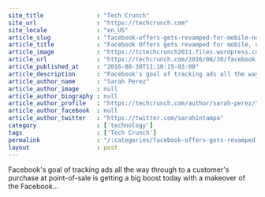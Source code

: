 ```yaml
---
site_title               : "Tech Crunch"
site_url                 : "https://techcrunch.com"
site_locale              : "en_US"
article_slug             : "facebook-offers-gets-revamped-for-mobile-now-lets-you-track-saved-coupons-in-a-dedicated-section"
article_title            : "Facebook Offers gets revamped for mobile, now lets you track saved coupons in a dedicated section"
article_image            : "https://tctechcrunch2011.files.wordpress.com/2016/08/facebook-offers1.jpg?w=676&h=400&crop=1"
article_url              : "https://techcrunch.com/2016/08/30/facebook-offers-gets-revamped-for-mobile-now-lets-you-track-saved-coupons-in-a-dedicated-section/"
article_published_at     : "2016-08-30T11:10:15-03:00"
article_description      : "Facebook's goal of tracking ads all the way through to a customer's purchase at point-of-sale is getting a big boost today with a makeover of the Facebook..."
article_author_name      : "Sarah Perez"
article_author_image     : null
article_author_biography : null
article_author_profile   : "https://techcrunch.com/author/sarah-perez/"
article_author_facebook  : null
article_author_twitter   : "https://twitter.com/sarahintampa"
category                 : ['technology']
tags                     : ['Tech Crunch']
permalink                : "/:categories/facebook-offers-gets-revamped-for-mobile-now-lets-you-track-saved-coupons-in-a-dedicated-section/"
layout                   : post
---
```


Facebook's goal of tracking ads all the way through to a customer's purchase at point-of-sale is getting a big boost today with a makeover of the Facebook...
